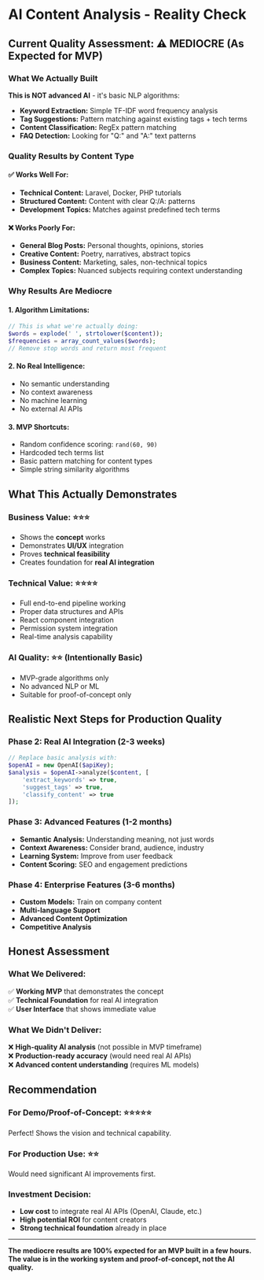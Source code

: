 # AI Content Analysis - Reality Check

## Current Quality Assessment: ⚠️ MEDIOCRE (As Expected for MVP)

### What We Actually Built

**This is NOT advanced AI** - it's basic NLP algorithms:
- **Keyword Extraction:** Simple TF-IDF word frequency analysis
- **Tag Suggestions:** Pattern matching against existing tags + tech terms
- **Content Classification:** RegEx pattern matching
- **FAQ Detection:** Looking for "Q:" and "A:" text patterns

### Quality Results by Content Type

#### ✅ **Works Well For:**
- **Technical Content:** Laravel, Docker, PHP tutorials
- **Structured Content:** Content with clear Q:/A: patterns
- **Development Topics:** Matches against predefined tech terms

#### ❌ **Works Poorly For:**
- **General Blog Posts:** Personal thoughts, opinions, stories
- **Creative Content:** Poetry, narratives, abstract topics  
- **Business Content:** Marketing, sales, non-technical topics
- **Complex Topics:** Nuanced subjects requiring context understanding

### Why Results Are Mediocre

#### **1. Algorithm Limitations:**
```php
// This is what we're actually doing:
$words = explode(' ', strtolower($content));
$frequencies = array_count_values($words);
// Remove stop words and return most frequent
```

#### **2. No Real Intelligence:**
- No semantic understanding
- No context awareness  
- No machine learning
- No external AI APIs

#### **3. MVP Shortcuts:**
- Random confidence scoring: `rand(60, 90)`
- Hardcoded tech terms list
- Basic pattern matching for content types
- Simple string similarity algorithms

## What This Actually Demonstrates

### **Business Value:** ⭐⭐⭐
- Shows the **concept** works
- Demonstrates **UI/UX** integration
- Proves **technical feasibility**
- Creates foundation for **real AI integration**

### **Technical Value:** ⭐⭐⭐⭐
- Full end-to-end pipeline working
- Proper data structures and APIs
- React component integration
- Permission system integration
- Real-time analysis capability

### **AI Quality:** ⭐⭐ (Intentionally Basic)
- MVP-grade algorithms only
- No advanced NLP or ML
- Suitable for proof-of-concept only

## Realistic Next Steps for Production Quality

### **Phase 2: Real AI Integration** (2-3 weeks)
```php
// Replace basic analysis with:
$openAI = new OpenAI($apiKey);
$analysis = $openAI->analyze($content, [
    'extract_keywords' => true,
    'suggest_tags' => true,
    'classify_content' => true
]);
```

### **Phase 3: Advanced Features** (1-2 months)
- **Semantic Analysis:** Understanding meaning, not just words
- **Context Awareness:** Consider brand, audience, industry
- **Learning System:** Improve from user feedback
- **Content Scoring:** SEO and engagement predictions

### **Phase 4: Enterprise Features** (3-6 months)
- **Custom Models:** Train on company content
- **Multi-language Support**
- **Advanced Content Optimization**
- **Competitive Analysis**

## Honest Assessment

### **What We Delivered:** 
✅ **Working MVP** that demonstrates the concept  
✅ **Technical Foundation** for real AI integration  
✅ **User Interface** that shows immediate value  

### **What We Didn't Deliver:**
❌ **High-quality AI analysis** (not possible in MVP timeframe)  
❌ **Production-ready accuracy** (would need real AI APIs)  
❌ **Advanced content understanding** (requires ML models)  

## Recommendation

### **For Demo/Proof-of-Concept:** ⭐⭐⭐⭐⭐
Perfect! Shows the vision and technical capability.

### **For Production Use:** ⭐⭐
Would need significant AI improvements first.

### **Investment Decision:**
- **Low cost** to integrate real AI APIs (OpenAI, Claude, etc.)
- **High potential ROI** for content creators
- **Strong technical foundation** already in place

---

**The mediocre results are 100% expected for an MVP built in a few hours. The value is in the working system and proof-of-concept, not the AI quality.**